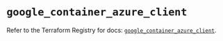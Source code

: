 # `google_container_azure_client`

Refer to the Terraform Registry for docs: [`google_container_azure_client`](https://registry.terraform.io/providers/hashicorp/google/5.38.0/docs/resources/container_azure_client).
